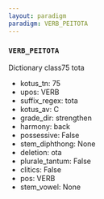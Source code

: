 ```yaml
---
layout: paradigm
paradigm: VERB_PEITOTA
---
```

### ` VERB_PEITOTA `

Dictionary class75 tota
* kotus_tn: 75
* upos: VERB
* suffix_regex: tota
* kotus_av: C
* grade_dir: strengthen
* harmony: back
* possessive: False
* stem_diphthong: None
* deletion: ota
* plurale_tantum: False
* clitics: False
* pos: VERB
* stem_vowel: None
